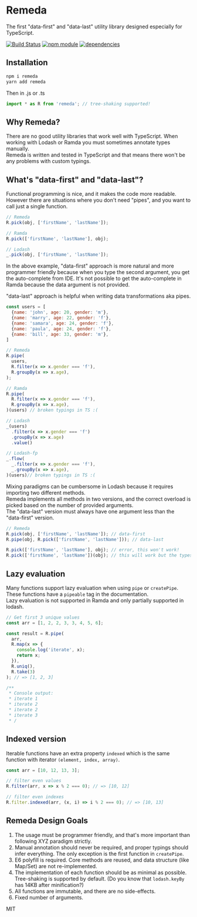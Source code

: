 Remeda
=============

The first "data-first" and "data-last" utility library designed especially for TypeScript.

[![Build Status](https://travis-ci.org/remeda/remeda.svg?branch=master)](https://travis-ci.org/remeda/remeda)
[![npm module](https://badge.fury.io/js/remeda.svg)](https://www.npmjs.org/package/remeda)
[![dependencies](https://david-dm.org/remeda/remeda.svg)](https://david-dm.org/remeda/remeda)

Installation
----------
```bash
npm i remeda
yarn add remeda
```
Then in .js or .ts

```js
import * as R from 'remeda'; // tree-shaking supported!
```


Why Remeda?
----------
There are no good utility libraries that work well with TypeScript. When working with Lodash or Ramda you must sometimes annotate types manually.  
Remeda is written and tested in TypeScript and that means there won't be any problems with custom typings.



What's "data-first" and "data-last"?
----------
Functional programming is nice, and it makes the code more readable. However there are situations where you don't need "pipes", and you want to call just a single function.  

```js
// Remeda
R.pick(obj, ['firstName', 'lastName']);

// Ramda
R.pick(['firstName', 'lastName'], obj);

// Lodash
_.pick(obj, ['firstName', 'lastName']);
```

In the above example, "data-first" approach is more natural and more programmer friendly because when you type the second argument, you get the auto-complete from IDE. It's not possible to get the auto-complete in Ramda because the data argument is not provided.

"data-last" approach is helpful when writing data transformations aka pipes.

```js
const users = [
  {name: 'john', age: 20, gender: 'm'},
  {name: 'marry', age: 22, gender: 'f'},
  {name: 'samara', age: 24, gender: 'f'},
  {name: 'paula', age: 24, gender: 'f'},
  {name: 'bill', age: 33, gender: 'm'},
]

// Remeda
R.pipe(
  users,
  R.filter(x => x.gender === 'f'),
  R.groupBy(x => x.age),
);

// Ramda
R.pipe(
  R.filter(x => x.gender === 'f'),
  R.groupBy(x => x.age),
)(users) // broken typings in TS :(

// Lodash
_(users)
  .filter(x => x.gender === 'f')
  .groupBy(x => x.age)
  .value()

// Lodash-fp
_.flow(
  _.filter(x => x.gender === 'f'),
  _.groupBy(x => x.age),
)(users)// broken typings in TS :(
```

Mixing paradigms can be cumbersome in Lodash because it requires importing two different methods.  
Remeda implements all methods in two versions, and the correct overload is picked based on the number of provided arguments.  
The "data-last" version must always have one argument less than the "data-first" version.

```js
// Remeda
R.pick(obj, ['firstName', 'lastName']); // data-first
R.pipe(obj, R.pick(['firstName', 'lastName'])); // data-last

R.pick(['firstName', 'lastName'], obj); // error, this won't work!
R.pick(['firstName', 'lastName'])(obj); // this will work but the types cannot be inferred

```


Lazy evaluation
----------
Many functions support lazy evaluation when using `pipe` or `createPipe`. These functions have a `pipeable` tag in the documentation.  
Lazy evaluation is not supported in Ramda and only partially supported in lodash.

```js
// Get first 3 unique values
const arr = [1, 2, 2, 3, 3, 4, 5, 6];

const result = R.pipe(
  arr,
  R.map(x => {
    console.log('iterate', x);
    return x;
  }),
  R.uniq(),
  R.take(3)
); // => [1, 2, 3]

/**
 * Console output:
 * iterate 1
 * iterate 2
 * iterate 2
 * iterate 3
 * /

```


Indexed version
----------
Iterable functions have an extra property `indexed` which is the same function with iterator `(element, index, array)`.

```js
const arr = [10, 12, 13, 3];

// filter even values
R.filter(arr, x => x % 2 === 0); // => [10, 12]

// filter even indexes
R.filter.indexed(arr, (x, i) => i % 2 === 0); // => [10, 13]
```

Remeda Design Goals
----------
1. The usage must be programmer friendly, and that's more important than following XYZ paradigm strictly.
2. Manual annotation should never be required, and proper typings should infer everything. The only exception is the first function in `createPipe`.
3. E6 polyfill is required. Core methods are reused, and data structure (like Map/Set) are not re-implemented.
4. The implementation of each function should be as minimal as possible. Tree-shaking is supported by default. (Do you know that `lodash.keyBy` has 14KB after minification?)
5. All functions are immutable, and there are no side-effects.
6. Fixed number of arguments.

MIT